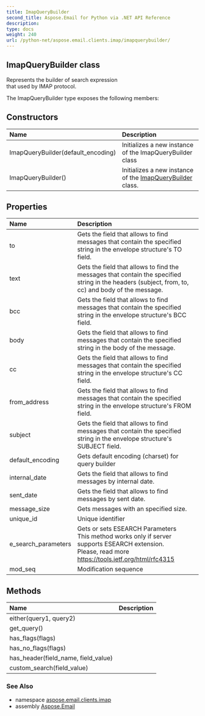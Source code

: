 ```yaml
---
title: ImapQueryBuilder
second_title: Aspose.Email for Python via .NET API Reference
description: 
type: docs
weight: 240
url: /python-net/aspose.email.clients.imap/imapquerybuilder/
---
```


## ImapQueryBuilder class

Represents the builder of search expression<br/>            that used by IMAP protocol.

The ImapQueryBuilder type exposes the following members:
## Constructors
| Name | Description |
| :- | :- |
|ImapQueryBuilder(default_encoding)|Initializes a new instance of the ImapQueryBuilder class|
|ImapQueryBuilder()|Initializes a new instance of the [ImapQueryBuilder](/python-net/aspose.email.clients.imap/imapquerybuilder/) class.|
## Properties
| Name | Description |
| :- | :- |
|to|Gets the field that allows to find messages that contain the specified string in the envelope structure's TO field.|
|text|Gets the field that allows to find the messages that contain the specified string in the headers (subject, from, to, cc) and body of the message.|
|bcc|Gets the field that allows to find messages that contain the specified string in the envelope structure's BCC field.|
|body|Gets the field that allows to find messages that contain the specified string in the body of the message.|
|cc|Gets the field that allows to find messages that contain the specified string in the envelope structure's CC field.|
|from_address|Gets the field that allows to find messages that contain the specified string in the envelope structure's FROM field.|
|subject|Gets the field that allows to find messages that contain the specified string in the envelope structure's SUBJECT field.|
|default_encoding|Gets default encoding (charset) for query builder|
|internal_date|Gets the field that allows to find messages by internal date.|
|sent_date|Gets the field that allows to find messages by sent date.|
|message_size|Gets messages with an specified size.|
|unique_id|Unique identifier|
|e_search_parameters|Gets or sets ESEARCH Parameters<br/>            This method works only if server supports ESEARCH extension. <br/>            Please, read more https://tools.ietf.org/html/rfc4315|
|mod_seq|Modification sequence|
## Methods
| Name | Description |
| :- | :- |
|either(query1, query2)|  |
|get_query()|  |
|has_flags(flags)|  |
|has_no_flags(flags)|  |
|has_header(field_name, field_value)|  |
|custom_search(field_value)|  |

### See Also

* namespace [aspose.email.clients.imap](/python-net/aspose.email.clients.imap/)
* assembly [Aspose.Email](/python-net/)

